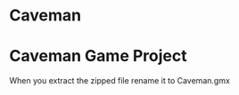 Caveman
=========
Caveman Game Project
=======================

When you extract the zipped file rename it to Caveman.gmx

